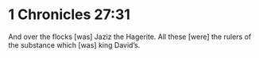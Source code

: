 # 1 Chronicles 27:31

And over the flocks [was] Jaziz the Hagerite. All these [were] the rulers of the substance which [was] king David’s.